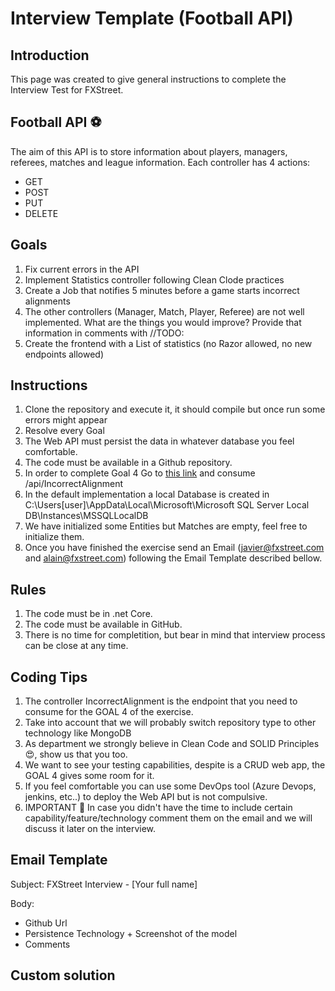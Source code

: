 # Interview Template (Football API)

## Introduction

This page was created to give general instructions to complete the Interview Test for FXStreet. 

## Football API :soccer:

The aim of this API is to store information about players, managers, referees, matches and league information. Each controller has 4 actions:

* GET
* POST
* PUT
* DELETE

## Goals

1. Fix current errors in the API
3. Implement Statistics controller following Clean Clode practices
4. Create a Job that notifies 5 minutes before a game starts incorrect alignments
5. The other controllers (Manager, Match, Player, Referee) are not well implemented. What are the things you would improve? Provide that information in comments with //TODO:
6. Create the frontend with a List of statistics (no Razor allowed, no new endpoints allowed)

## Instructions

1. Clone the repository and execute it, it should compile but once run some errors might appear
2. Resolve every Goal 
3. The Web API must persist the data in whatever database you feel comfortable.
4. The code must be available in a Github repository.
5. In order to complete Goal 4 Go to [this link](http://interview-api.azurewebsites.net/swagger/index.html) and consume /api/IncorrectAlignment
6. In the default implementation a local Database is created in C:\Users\[user]\AppData\Local\Microsoft\Microsoft SQL Server Local DB\Instances\MSSQLLocalDB
7. We have initialized some Entities but Matches are empty, feel free to initialize them.
8. Once you have finished the exercise send an Email (javier@fxstreet.com and alain@fxstreet.com) following the Email Template described bellow.

## Rules

1. The code must be in .net Core.
2. The code must be available in GitHub.
4. There is no time for completition, but bear in mind that interview process can be close at any time.

## Coding Tips

1. The controller IncorrectAlignment is the endpoint that you need to consume for the GOAL 4 of the exercise.
2. Take into account that we will probably switch repository type to other technology like MongoDB
3. As department we strongly believe in Clean Code and SOLID Principles :heart_eyes:, show us that you too.
4. We want to see your testing capabilities, despite is a CRUD web app, the GOAL 4 gives some room for it.
5. If you feel comfortable you can use some DevOps tool (Azure Devops, jenkins, etc..) to deploy the Web API but is not compulsive.
6. IMPORTANT :running: In case you didn't have the time to include certain capability/feature/technology comment them on the email and we will discuss it later on the interview.

## Email Template

Subject: FXStreet Interview - [Your full name]

Body: 

* Github Url
* Persistence Technology + Screenshot of the model
* Comments

## Custom solution

